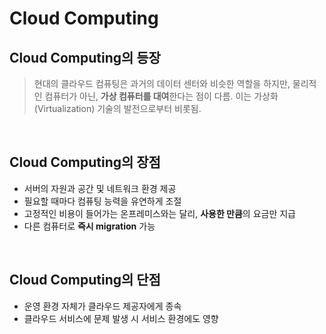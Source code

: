 # Cloud Computing

## Cloud Computing의 등장

> 현대의 클라우드 컴퓨팅은 과거의 데이터 센터와 비슷한 역할을 하지만, 물리적인 컴퓨터가 아닌, **가상 컴퓨터를 대여**한다는 점이 다름. 이는 가상화(Virtualization) 기술의 발전으로부터 비롯됨.

<br/>

## Cloud Computing의 장점

- 서버의 자원과 공간 및 네트워크 환경 제공
- 필요할 때마다 컴퓨팅 능력을 유연하게 조절
- 고정적인 비용이 들어가는 온프레미스와는 달리, **사용한 만큼**의 요금만 지급
- 다른 컴퓨터로 **즉시 migration** 가능

<br/>

## Cloud Computing의 단점

- 운영 환경 자체가 클라우드 제공자에게 종속
- 클라우드 서비스에 문제 발생 시 서비스 환경에도 영향
